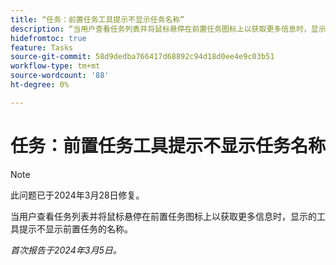 ```yaml
---
title: “任务：前置任务工具提示不显示任务名称”
description: “当用户查看任务列表并将鼠标悬停在前置任务图标上以获取更多信息时，显示的工具提示不显示前置任务的名称。”
hidefromtoc: true
feature: Tasks
source-git-commit: 58d9dedba766417d68892c94d18d0ee4e9c03b51
workflow-type: tm+mt
source-wordcount: '88'
ht-degree: 0%

---
```



# 任务：前置任务工具提示不显示任务名称

>[!NOTE]
>
>此问题已于2024年3月28日修复。

当用户查看任务列表并将鼠标悬停在前置任务图标上以获取更多信息时，显示的工具提示不显示前置任务的名称。

_首次报告于2024年3月5日。_
